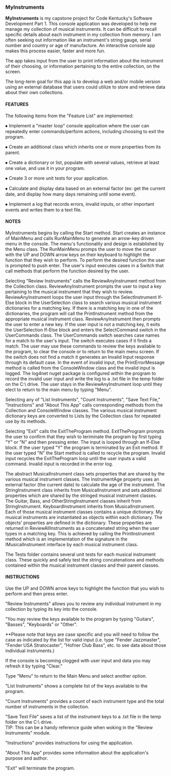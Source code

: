 ### MyInstruments

**MyInstruments** is my capstone project for Code Kentucky's Software Development Part 1. 
This console application was developed to help me manage my collection of musical instruments. 
It can be difficult to recall specific details about each instrument in my collection from memory. 
I am often seeking out information like an instrument's string gauge, serial number and country or age of manufacture. 
An interactive console app makes this process easier, faster and more fun.

The app takes input from the user to print information about the instrument of their choosing, or information pertaining to the entire collection, on the screen.

The long-term goal for this app is to develop a web and/or mobile version using an external database that users could utilize to store and retrieve data about their own collections.


#### FEATURES
The following items from the "Feature List" are implemented:

⦁	Implement a "master loop" console application where the user can repeatedly enter commands/perform actions, including choosing to exit the program.

⦁	Create an additional class which inherits one or more properties from its parent.

⦁	Create a dictionary or list, populate with several values, retrieve at least one value, and use it in your program.

⦁	Create 3 or more unit tests for your application.

⦁	Calculate and display data based on an external factor (ex: get the current date, and display how many days remaining until some event).

⦁ Implement a log that records errors, invalid inputs, or other important events and writes them to a text file.

#### NOTES
MyInstruments begins by calling the Start method.
Start creates an instance of MainMenu and calls RunMainMenu to generate an arrow-key driven menu in the console. 
The menu's functionality and design is established by the Menu class.
The RunMainMenu promps the user to move the cursor with the UP and DOWN arrow keys on their keyboard to highlight the function that they wish to perform.
To perform the desired function the user is prompted to push enter.
The user's input executes cases in a Switch that call methods that perform the function desired by the user.

Selecting "Review Instruments" calls the ReviewAnyInstrument method from the Collection class.
ReviewAnyInstrument prompts the user to input a key pertaining to the musical instrument that they wish to review.
ReviewAnyInstrument loops the user input through the SelectInstrument If-Else block in the UserSelection class to search various musical instrument dictionaries for a matching key. 
If there is a matching key in one of the dictionaries, the program will call the PrintInstrument method from the appropriate musical instrument class.
ReviewAnyInstrument then prompts the user to enter a new key.
If the user input is not a matching key, it exits the UserSelection If-Else block and enters the SelectCommand switch in the UserCommands class. 
The UserCommands switch searches case names for a match to the user's input.
The switch executes cases if it finds a match.
The user may use these commands to review the keys available to the program, to clear the console or to return to the main menu screen.
If the switch does not find a match it generates an Invalid Input response through its default case.
In the event of invalid input, the PrintErrorMessage method is called from the ConsoleWindow class and the invalid input is logged.
The log4net nuget package is configured within the program to record the invalid user input and write the log to a .txt file in the temp folder on the C:\ drive.
The user stays in the ReviewAnyInstrument loop until they elect to return to the main menu by typing "Menu".

Selecting any of "List Instruments", "Count Instruments", "Save Text File," "Instructions" and "About This App" calls corresponding methods from the Collection and ConsoleWindow classes. The various musical instrument dictionary keys are converted to Lists by the Collection class for repeated use by its methods.

Selecting "Exit" calls the ExitTheProgram method.
ExitTheProgram prompts the user to confirm that they wish to teriminate the program by first typing "Y" or "N" and then pressing enter.
The input is looped through an If-Else block.
If the user typed "Y" the program is terminated by an Exit method.
If the user typed "N" the Start method is called to recycle the program.
Invalid input recycles the ExitTheProgram loop until the user inputs a valid command.
Invalid input is recorded in the error log.

The abstract MusicalInstrument class sets properties that are shared by the various musical instrument classes. 
The InstrumentAge property uses an external factor (the current date) to calculate the age of the instrument. 
The StringInstrument class inherits from MusicalInstrument and sets additional properties which are shared by the stringed musical instrument classes. 
The Guitar, Bass, and OtherStringInstrument classes inherit from StringInstrument.
KeyboardInstrument inherits from MusicalInstrument.
Each of those musical instrument classes contains a unique dictionary. 
My musical instruments are instantiated as objects within each dictionary. 
The objects' properties are defined in the dictionary. 
These properties are returned in ReviewAllInstruments as a concatenated string when the user types in a matching key. 
This is achieved by calling the PrintInstrument method which is an implementation of the signature in the IMusicalInstrument interface by each musical instrument class.

The Tests folder contains several unit tests for each musical instrument class. 
These quickly and safely test the string concatenations and methods contained within the musical instrument classes and their parent classes.

#### INSTRUCTIONS
Use the UP and DOWN arrow keys to highlight the function that you wish to perform and then press enter.

"Review Instruments" allows you to review any individual instrument in my collection by typing its key into the console.

"You may review the keys available to the program by typing "Guitars", "Basses", "Keyboards" or "Other".

**Please note that keys are case specific and you will need to follow the case as indicated by the list for valid input (i.e. type "Fender Jazzmaster", "Fender USA Stratocaster", "Hofner Club Bass", etc. to see data about those individual instruments.)

If the console is becoming clogged with user input and data you may refresh it by typing "Clear."

Type "Menu" to return to the Main Menu and select another option.

"List Instruments" shows a complete list of the keys available to the program.

"Count Instruments" provides a count of each instrument type and the total number of instruments in the collection.

"Save Text File" saves a list of the instrument keys to a .txt file in the temp folder on the C:\ drive.  
TIP: This can be a handy reference guide when woking in the "Review Instruments" module.

"Instructions" provides instructions for using the application.

"About This App" provides some information about the application's purpose and author.

"Exit" will terminate the program.

